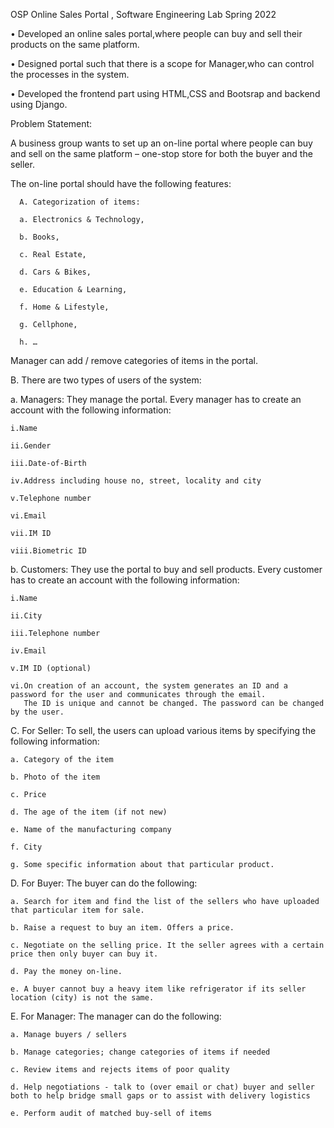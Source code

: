 OSP
Online Sales Portal , Software Engineering Lab Spring 2022

• Developed an online sales portal,where people can buy and sell their products on the same platform.

• Designed portal such that there is a scope for Manager,who can control the processes in the system.

• Developed the frontend part using HTML,CSS and Bootsrap and backend using Django.

Problem Statement:

A business group wants to set up an on-line portal where people can buy and sell on the same platform – one-stop store for both the buyer and the seller.

The on-line portal should have the following features:

      A. Categorization of items:
      
      a. Electronics & Technology,
      
      b. Books,
      
      c. Real Estate,
      
      d. Cars & Bikes,
      
      e. Education & Learning,
      
      f. Home & Lifestyle,
      
      g. Cellphone,
      
      h. …
Manager can add / remove categories of items in the portal.

B. There are two types of users of the system:

a. Managers: They manage the portal. Every manager has to create an account with the following information:

    i.Name
    
    ii.Gender
    
    iii.Date-of-Birth
    
    iv.Address including house no, street, locality and city
    
    v.Telephone number
    
    vi.Email
    
    vii.IM ID
    
    viii.Biometric ID
    
b. Customers: They use the portal to buy and sell products. Every customer has to create an account with the following information:

    i.Name
    
    ii.City
    
    iii.Telephone number
    
    iv.Email
    
    v.IM ID (optional)
    
    vi.On creation of an account, the system generates an ID and a password for the user and communicates through the email.
       The ID is unique and cannot be changed. The password can be changed by the user.
       
C. For Seller: To sell, the users can upload various items by specifying the following information:

    a. Category of the item
    
    b. Photo of the item
    
    c. Price
    
    d. The age of the item (if not new)
    
    e. Name of the manufacturing company
    
    f. City
    
    g. Some specific information about that particular product.
    
D. For Buyer: The buyer can do the following:

    a. Search for item and find the list of the sellers who have uploaded that particular item for sale.
    
    b. Raise a request to buy an item. Offers a price.
    
    c. Negotiate on the selling price. It the seller agrees with a certain price then only buyer can buy it.
    
    d. Pay the money on-line.
    
    e. A buyer cannot buy a heavy item like refrigerator if its seller location (city) is not the same.
    
E. For Manager: The manager can do the following:

    a. Manage buyers / sellers
    
    b. Manage categories; change categories of items if needed
    
    c. Review items and rejects items of poor quality
    
    d. Help negotiations - talk to (over email or chat) buyer and seller both to help bridge small gaps or to assist with delivery logistics
    
    e. Perform audit of matched buy-sell of items
